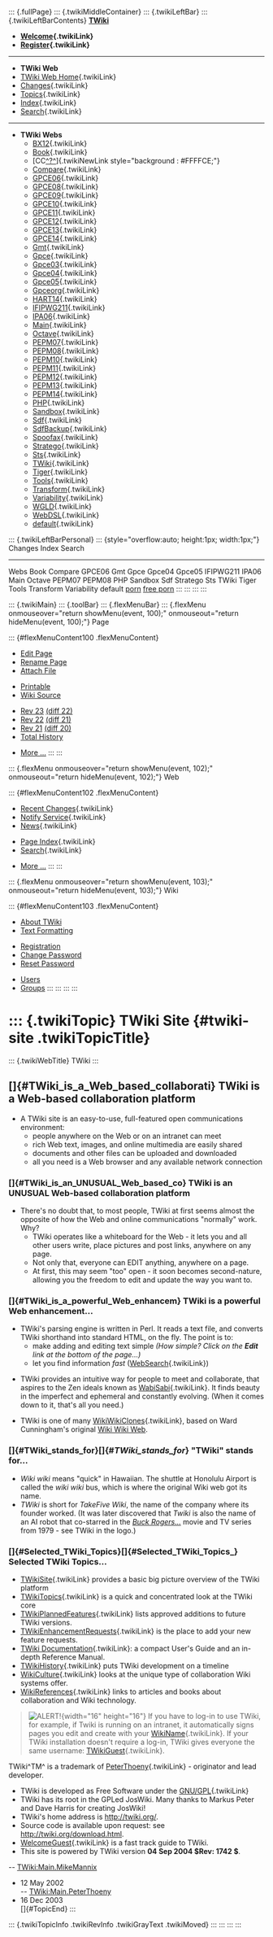 ::: {.fullPage}
::: {.twikiMiddleContainer}
::: {.twikiLeftBar}
::: {.twikiLeftBarContents}
**[TWiki](http://TWiki.org/)**

-   **[Welcome](WelcomeGuest){.twikiLink}**
-   **[Register](TWikiRegistration){.twikiLink}**

------------------------------------------------------------------------

-   **TWiki Web**
-   [TWiki Web Home](WebHome){.twikiLink}
-   [Changes](WebChanges){.twikiLink}
-   [Topics](WebTopicList){.twikiLink}
-   [Index](WebIndex){.twikiLink}
-   [Search](WebSearch){.twikiLink}

------------------------------------------------------------------------

-   **TWiki Webs**
    -   [BX12](../BX12/WebHome){.twikiLink}
    -   [Book](../Book/WebHome){.twikiLink}
    -   [CC[^?^](http://www.program-transformation.org/edit/CC/WebHome?topicparent=TWiki.TWikiSite)]{.twikiNewLink
        style="background : #FFFFCE;"}
    -   [Compare](../Compare/WebHome){.twikiLink}
    -   [GPCE06](../GPCE06/WebHome){.twikiLink}
    -   [GPCE08](../GPCE08/WebHome){.twikiLink}
    -   [GPCE09](../GPCE09/WebHome){.twikiLink}
    -   [GPCE10](../GPCE10/WebHome){.twikiLink}
    -   [GPCE11](../GPCE11/WebHome){.twikiLink}
    -   [GPCE12](../GPCE12/WebHome){.twikiLink}
    -   [GPCE13](../GPCE13/WebHome){.twikiLink}
    -   [GPCE14](../GPCE14/WebHome){.twikiLink}
    -   [Gmt](../Gmt/WebHome){.twikiLink}
    -   [Gpce](../Gpce/WebHome){.twikiLink}
    -   [Gpce03](http://www.program-transformation.org/Gpce03/WebHome){.twikiLink}
    -   [Gpce04](../Gpce04/WebHome){.twikiLink}
    -   [Gpce05](../Gpce05/WebHome){.twikiLink}
    -   [Gpceorg](../Gpceorg/WebHome){.twikiLink}
    -   [HART14](../HART14/WebHome){.twikiLink}
    -   [IFIPWG211](http://www.program-transformation.org/IFIPWG211/WebHome){.twikiLink}
    -   [IPA06](../IPA06/WebHome){.twikiLink}
    -   [Main](../Main/WebHome){.twikiLink}
    -   [Octave](../Octave/WebHome){.twikiLink}
    -   [PEPM07](../PEPM07/WebHome){.twikiLink}
    -   [PEPM08](../PEPM08/WebHome){.twikiLink}
    -   [PEPM10](../PEPM10/WebHome){.twikiLink}
    -   [PEPM11](../PEPM11/WebHome){.twikiLink}
    -   [PEPM12](../PEPM12/WebHome){.twikiLink}
    -   [PEPM13](../PEPM13/WebHome){.twikiLink}
    -   [PEPM14](../PEPM14/WebHome){.twikiLink}
    -   [PHP](../PHP/WebHome){.twikiLink}
    -   [Sandbox](../Sandbox/WebHome){.twikiLink}
    -   [Sdf](../Sdf/WebHome){.twikiLink}
    -   [SdfBackup](../SdfBackup/WebHome){.twikiLink}
    -   [Spoofax](../Spoofax/WebHome){.twikiLink}
    -   [Stratego](../Stratego/WebHome){.twikiLink}
    -   [Sts](../Sts/WebHome){.twikiLink}
    -   [TWiki](WebHome){.twikiLink}
    -   [Tiger](../Tiger/WebHome){.twikiLink}
    -   [Tools](../Tools/WebHome){.twikiLink}
    -   [Transform](../Transform/WebHome){.twikiLink}
    -   [Variability](../Variability/WebHome){.twikiLink}
    -   [WGLD](../WGLD/WebHome){.twikiLink}
    -   [WebDSL](../WebDSL/WebHome){.twikiLink}
    -   [default](DefaultWebHome){.twikiLink}

::: {.twikiLeftBarPersonal}
::: {style="overflow:auto; height:1px; width:1px;"}
Changes Index Search

------------------------------------------------------------------------

Webs Book Compare GPCE06 Gmt Gpce Gpce04 Gpce05 IFIPWG211 IPA06 Main
Octave PEPM07 PEPM08 PHP Sandbox Sdf Stratego Sts TWiki Tiger Tools
Transform Variability default
[porn](http://www.estrategiavirtual.com/adult/) [free
porn](http://www.estrategiavirtual.com/free/)
:::
:::
:::
:::

::: {.twikiMain}
::: {.toolBar}
::: {.flexMenuBar}
::: {.flexMenu onmouseover="return showMenu(event, 100);" onmouseout="return hideMenu(event, 100);"}
Page

::: {#flexMenuContent100 .flexMenuContent}
-   [Edit
    Page](http://www.program-transformation.org/edit/TWiki/TWikiSite?t=1536826177)
-   [Rename
    Page](http://www.program-transformation.org/rename/TWiki/TWikiSite)
-   [Attach
    File](http://www.program-transformation.org/attach/TWiki/TWikiSite)

<!-- -->

-   [Printable](http://www.program-transformation.org/view/TWiki/TWikiSite?skin=print.pattern)
-   [Wiki
    Source](http://www.program-transformation.org/view/TWiki/TWikiSite?skin=text&raw=on&contenttype=text/plain)

<!-- -->

-   [Rev
    23](http://www.program-transformation.org/view/TWiki/TWikiSite?rev=1.23)
    [(diff 22)](http://www.program-transformation.org/rdiff/TWiki/TWikiSite?rev1=1.23&rev2=1.22)
-   [Rev
    22](http://www.program-transformation.org/view/TWiki/TWikiSite?rev=1.22)
    [(diff 21)](http://www.program-transformation.org/rdiff/TWiki/TWikiSite?rev1=1.22&rev2=1.21)
-   [Rev
    21](http://www.program-transformation.org/view/TWiki/TWikiSite?rev=1.21)
    [(diff 20)](http://www.program-transformation.org/rdiff/TWiki/TWikiSite?rev1=1.21&rev2=1.20)
-   [Total
    History](http://www.program-transformation.org/rdiff/TWiki/TWikiSite)

<!-- -->

-   [More
    \...](http://www.program-transformation.org/oops/TWiki/TWikiSite?template=oopsmore&param1=1.23&param2=1.23)
:::
:::

::: {.flexMenu onmouseover="return showMenu(event, 102);" onmouseout="return hideMenu(event, 102);"}
Web

::: {#flexMenuContent102 .flexMenuContent}
-   [Recent Changes](WebChanges){.twikiLink}
-   [Notify Service](WebNotify){.twikiLink}
-   [News](WebNews){.twikiLink}

<!-- -->

-   [Page Index](WebIndex){.twikiLink}
-   [Search](WebSearch){.twikiLink}

<!-- -->

-   [More
    \...](http://www.program-transformation.org/oops/TWiki/TWikiSite?template=oopsmore&param1=1.23&param2=1.23)
:::
:::

::: {.flexMenu onmouseover="return showMenu(event, 103);" onmouseout="return hideMenu(event, 103);"}
Wiki

::: {#flexMenuContent103 .flexMenuContent}
-   [About
    TWiki](http://www.program-transformation.org/view/TWiki/WebHome)
-   [Text
    Formatting](http://www.program-transformation.org/view/TWiki/TextFormattingRules)

<!-- -->

-   [Registration](http://www.program-transformation.org/view/TWiki/TWikiRegistration)
-   [Change
    Password](http://www.program-transformation.org/view/TWiki/ChangePassword)
-   [Reset
    Password](http://www.program-transformation.org/view/TWiki/ResetPassword)

<!-- -->

-   [Users](http://www.program-transformation.org/view/Main/TWikiUsers)
-   [Groups](http://www.program-transformation.org/view/Main/TWikiGroups)
:::
:::
:::
:::

::: {.twikiTopic}
TWiki Site {#twiki-site .twikiTopicTitle}
==========

::: {.twikiWebTitle}
TWiki
:::

[]{#TWiki_is_a_Web_based_collaborati} TWiki is a Web-based collaboration platform
---------------------------------------------------------------------------------

-   A TWiki site is an easy-to-use, full-featured open communications
    environment:
    -   people anywhere on the Web or on an intranet can meet
    -   rich Web text, images, and online multimedia are easily shared
    -   documents and other files can be uploaded and downloaded
    -   all you need is a Web browser and any available network
        connection

### []{#TWiki_is_an_UNUSUAL_Web_based_co} TWiki is an UNUSUAL Web-based collaboration platform

-   There\'s no doubt that, to most people, TWiki at first seems almost
    the opposite of how the Web and online communications \"normally\"
    work. Why?
    -   TWiki operates like a whiteboard for the Web - it lets you and
        all other users write, place pictures and post links, anywhere
        on any page.
    -   Not only that, everyone can EDIT anything, anywhere on a page.
    -   At first, this may seem \"too\" open - it soon becomes
        second-nature, allowing you the freedom to edit and update the
        way you want to.

### []{#TWiki_is_a_powerful_Web_enhancem} TWiki is a powerful Web enhancement\...

-   TWiki\'s parsing engine is written in Perl. It reads a text file,
    and converts TWiki shorthand into standard HTML, on the fly. The
    point is to:
    -   make adding and editing text simple *(How simple? Click on the
        **Edit** link at the bottom of the page\...)*
    -   let you find information *fast*
        ([WebSearch](WebSearch){.twikiLink})

<!-- -->

-   TWiki provides an intuitive way for people to meet and collaborate,
    that aspires to the Zen ideals known as
    [WabiSabi](WabiSabi){.twikiLink}. It finds beauty in the imperfect
    and ephemeral and constantly evolving. (When it comes down to it,
    that\'s all you need.)

<!-- -->

-   TWiki is one of many [WikiWikiClones](WikiWikiClones){.twikiLink},
    based on Ward Cunningham\'s original [Wiki Wiki
    Web](http://c2.com/).

### []{#TWiki_stands_for}[]{#_TWiki_stands_for_} \"TWiki\" stands for\...

-   *Wiki wiki* means \"quick\" in Hawaiian. The shuttle at Honolulu
    Airport is called the *wiki wiki* bus, which is where the original
    Wiki web got its name.
-   *TWiki* is short for *TakeFive Wiki*, the name of the company where
    its founder worked. (It was later discovered that *Twiki* is also
    the name of an AI robot that co-starred in the [*Buck
    Rogers\...*](http://www.buck-rogers.com/) movie and TV series from
    1979 - see TWiki in the logo.)

### []{#Selected_TWiki_Topics}[]{#Selected_TWiki_Topics_} Selected TWiki Topics\...

-   [TWikiSite](TWikiSite){.twikiLink} provides a basic big picture
    overview of the TWiki platform
-   [TWikiTopics](TWikiTopics){.twikiLink} is a quick and concentrated
    look at the TWiki core
-   [TWikiPlannedFeatures](TWikiPlannedFeatures){.twikiLink} lists
    approved additions to future TWiki versions.
-   [TWikiEnhancementRequests](TWikiEnhancementRequests){.twikiLink} is
    the place to add your new feature requests.
-   [TWiki Documentation](WebHome){.twikiLink}: a compact User\'s Guide
    and an in-depth Reference Manual.
-   [TWikiHistory](TWikiHistory){.twikiLink} puts TWiki development on a
    timeline
-   [WikiCulture](WikiCulture){.twikiLink} looks at the unique type of
    collaboration Wiki systems offer.
-   [WikiReferences](WikiReferences){.twikiLink} links to articles and
    books about collaboration and Wiki technology.

> ![ALERT!](../pub/TWiki/TWikiDocGraphics/warning.gif){width="16"
> height="16"} If you have to log-in to use TWiki, for example, if Twiki
> is running on an intranet, it automatically signs pages you edit and
> create with your [WikiName](WikiName){.twikiLink}. If your TWiki
> installation doesn\'t require a log-in, TWiki gives everyone the same
> username: [TWikiGuest](../Main/TWikiGuest){.twikiLink}.

TWiki^TM^ is a trademark of [PeterThoeny](PeterThoeny){.twikiLink} -
originator and lead developer.

-   TWiki is developed as Free Software under the
    [GNU/GPL](GnuGeneralPublicLicense){.twikiLink}
-   TWiki has its root in the GPLed JosWiki. Many thanks to Markus Peter
    and Dave Harris for creating JosWiki!
-   TWiki\'s home address is <http://twiki.org/>.
-   Source code is available upon request: see
    <http://twiki.org/download.html>.
-   [WelcomeGuest](WelcomeGuest){.twikiLink} is a fast track guide to
    TWiki.
-   This site is powered by TWiki version **04 Sep 2004 \$Rev: 1742
    \$**.

\--
[TWiki:Main.MikeMannix](http://twiki.org/cgi-bin/view/Main.MikeMannix "'Main.MikeMannix' on TWiki.org")
- 12 May 2002\
\--
[TWiki:Main.PeterThoeny](http://twiki.org/cgi-bin/view/Main.PeterThoeny "'Main.PeterThoeny' on TWiki.org")
- 16 Dec 2003\
[]{#TopicEnd}
:::

::: {.twikiTopicInfo .twikiRevInfo .twikiGrayText .twikiMoved}
:::
:::
:::
:::
